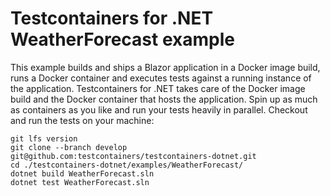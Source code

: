 # Testcontainers for .NET WeatherForecast example

This example builds and ships a Blazor application in a Docker image build, runs a Docker container and executes tests against a running instance of the application. Testcontainers for .NET takes care of the Docker image build and the Docker container that hosts the application. Spin up as much as containers as you like and run your tests heavily in parallel. Checkout and run the tests on your machine:

```console
git lfs version
git clone --branch develop git@github.com:testcontainers/testcontainers-dotnet.git
cd ./testcontainers-dotnet/examples/WeatherForecast/
dotnet build WeatherForecast.sln
dotnet test WeatherForecast.sln
```
